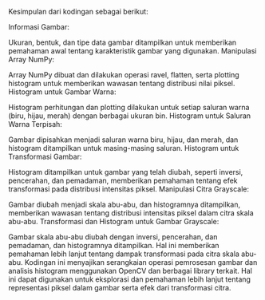 Kesimpulan dari kodingan sebagai berikut:

Informasi Gambar:

Ukuran, bentuk, dan tipe data gambar ditampilkan untuk memberikan pemahaman awal tentang karakteristik gambar yang digunakan.
Manipulasi Array NumPy:

Array NumPy dibuat dan dilakukan operasi ravel, flatten, serta plotting histogram untuk memberikan wawasan tentang distribusi nilai piksel.
Histogram untuk Gambar Warna:

Histogram perhitungan dan plotting dilakukan untuk setiap saluran warna (biru, hijau, merah) dengan berbagai ukuran bin.
Histogram untuk Saluran Warna Terpisah:

Gambar dipisahkan menjadi saluran warna biru, hijau, dan merah, dan histogram ditampilkan untuk masing-masing saluran.
Histogram untuk Transformasi Gambar:

Histogram ditampilkan untuk gambar yang telah diubah, seperti inversi, pencerahan, dan pemadaman, memberikan pemahaman tentang efek transformasi pada distribusi intensitas piksel.
Manipulasi Citra Grayscale:

Gambar diubah menjadi skala abu-abu, dan histogramnya ditampilkan, memberikan wawasan tentang distribusi intensitas piksel dalam citra skala abu-abu.
Transformasi dan Histogram untuk Gambar Grayscale:

Gambar skala abu-abu diubah dengan inversi, pencerahan, dan pemadaman, dan histogramnya ditampilkan. Hal ini memberikan pemahaman lebih lanjut tentang dampak transformasi pada citra skala abu-abu.
Kodingan ini menyajikan serangkaian operasi pemrosesan gambar dan analisis histogram menggunakan OpenCV dan berbagai library terkait. Hal ini dapat digunakan untuk eksplorasi dan pemahaman lebih lanjut tentang representasi piksel dalam gambar serta efek dari transformasi citra.
